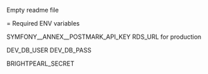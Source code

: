 Empty readme file

= Required ENV variables

SYMFONY__ANNEX__POSTMARK_API_KEY
RDS_URL for production

DEV_DB_USER
DEV_DB_PASS

BRIGHTPEARL_SECRET